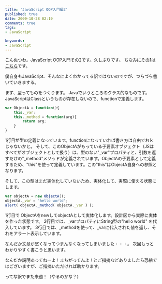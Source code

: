 ```yaml
---
title: 'JavaScript OOP入門編2'
published: true
date: 2009-10-28 02:19
comments: true
tags:
- JavaScript

keywords:
- JavaScript
---
```

こんぬつわ。JavaScript OOP入門その2です。久しぶりです。
ちなみに[その1はこちら](http://hiropo.co.uk/archives/206 "その1はこちら")です。

僕自身もJavaScript、そんなによくわかってる訳ではないのですが、つらづら書いていきまする。

まず、型ってものをつくります。
Javaでいうところのクラス的なものです。JavaScriptはClassというものが存在しないので、functionで定義します。

```js
var ObjectA = function(){
	this._var;
	this._method = function(arg){
		return arg;
	}
}
```

1行目が型の定義になっています。functionになっていれば書き方は自由でおｋじゃないかと。
そして、このObjectAがもっている子要素オブジェクト（JSはすべてがオブジェクトとして扱う）は、型のない"_var"プロパティと、引数を返すだけの"_method"メソッドが定義されています。ObjectAの子要素として定義するため、"this"を使って定義しています。この"this"はObjectA自身への参照となります。

そして、この型はまだ実体化していないため、実体化して、実際に使える状態にします。

```js
var objectA = new ObjectA();
objectA._var = 'hello world';
alert( objectA._method( objectA._var ) );
```

1行目で ObjectAをnewしてobjectAとして実体化します。設計図から実際に実体を作った状態です。
2行目では、_varプロパティにString型の"hello world" を代入しています。
3行目では、_methodを使って、_varに代入された値を返し、それをアラート表示しています。


なんだか文章が堅くなってつまんなくなってしまいました・・・。
次回もっとわかりやすく書こうと思います。

なんだか説明あってねーよ！まちがってんよ！とご指摘などありましたら恐縮ではございますが、ご指摘いただければ助かります。

ってな訳でまた来週！（やるのかな？）